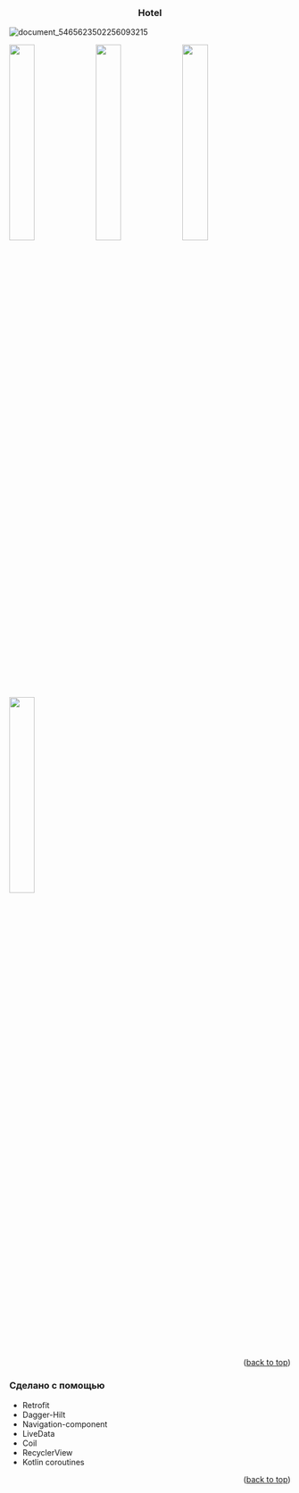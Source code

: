 <!-- Improved compatibility of back to top link: See: https://github.com/othneildrew/Best-README-Template/pull/73 -->
<a name="readme-top"></a>


<br />
<div align="center">

  <h3 align="center">Hotel</h3>

</div>



<!-- ABOUT THE PROJECT -->
![document_5465623502256093215](https://github.com/VladMikh95/hotel-app/assets/51461063/f2128f54-8b1b-4893-97e7-e1f062dd0383)

<img src="https://github.com/VladMikh95/hotel-app/assets/51461063/3c92ef0f-8406-4649-b337-32ca44b2e7ca" width=30% height=30%>
<img src="https://github.com/VladMikh95/hotel-app/assets/51461063/60bcdc26-c0d1-419c-86bd-0f9a18afbe49" width=30% height=30%>
<img src="https://github.com/VladMikh95/hotel-app/assets/51461063/abd4cdbb-642f-4da4-88e7-8cdc2ebf1b68" width=30% height=30%>
<img src="https://github.com/VladMikh95/hotel-app/assets/51461063/5d562cb5-a287-46b1-9bf6-0b9bfb157412" width=30% height=30%>


<p align="right">(<a href="#readme-top">back to top</a>)</p>



### Сделано с помощью



* Retrofit
* Dagger-Hilt
* Navigation-component
* LiveData
* Coil
* RecyclerView
* Kotlin coroutines

<p align="right">(<a href="#readme-top">back to top</a>)</p>
